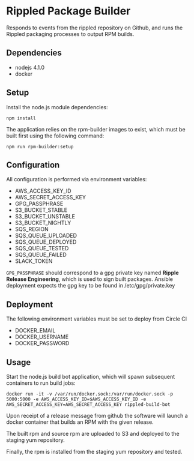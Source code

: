 # Rippled Package Builder

Responds to events from the rippled repository on Github,
and runs the Rippled packaging processes to output RPM builds.

## Dependencies

- nodejs 4.1.0
- docker

## Setup

Install the node.js module dependencies:

```
npm install
```

The application relies on the rpm-builder images to exist, which must be
built first using the following command:

```
npm run rpm-builder:setup
```

## Configuration

All configuration is performed via environment variables:

- AWS_ACCESS_KEY_ID
- AWS_SECRET_ACCESS_KEY
- GPG_PASSPHRASE
- S3_BUCKET_STABLE
- S3_BUCKET_UNSTABLE
- S3_BUCKET_NIGHTLY
- SQS_REGION
- SQS_QUEUE_UPLOADED
- SQS_QUEUE_DEPLOYED
- SQS_QUEUE_TESTED
- SQS_QUEUE_FAILED
- SLACK_TOKEN

`GPG_PASSPHRASE` should correspond to a gpg private key named **Ripple Release Engineering**, which is used to sign built packages. Ansible deployment expects the gpg key to be found in /etc/gpg/private.key

## Deployment

The following environment variables must be set to deploy from Circle CI

- DOCKER_EMAIL
- DOCKER_USERNAME
- DOCKER_PASSWORD

## Usage

Start the node.js build bot application, which will spawn subsequent containers to run build jobs:

```
docker run -it -v /var/run/docker.sock:/var/run/docker.sock -p 5000:5000 -e AWS_ACCESS_KEY_ID=$AWS_ACCESS_KEY_ID -e AWS_SECRET_ACCESS_KEY=AWS_SECRET_ACCESS_KEY rippled-build-bot
```

Upon receipt of a release message from github the software
will launch a docker container that builds an RPM with the
given release.

The built rpm and source rpm are uploaded to S3 and deployed to the staging yum repository.

Finally, the rpm is installed from the staging yum repository and tested.
